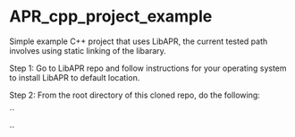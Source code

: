 # APR_cpp_project_example

Simple example C++ project that uses LibAPR, the current tested path involves using static linking of the libarary.

Step 1: Go to LibAPR repo and follow instructions for your operating system to install LibAPR to default location.

Step 2: From the root directory of this cloned repo, do the following:

``

``






